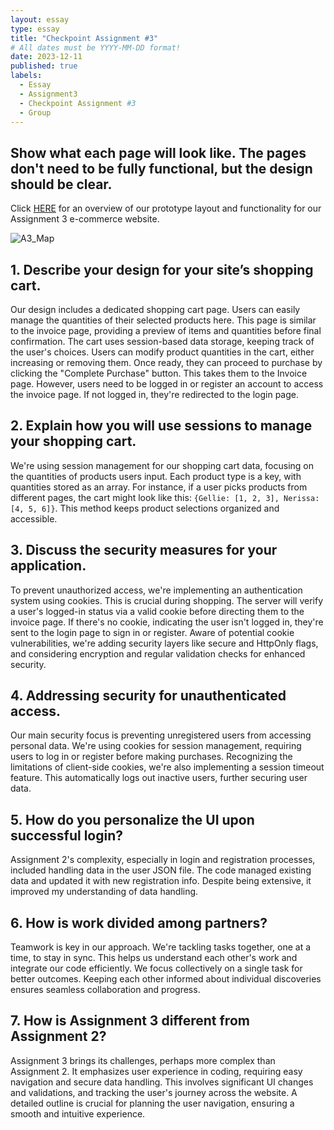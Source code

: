 ```yaml
---
layout: essay
type: essay
title: "Checkpoint Assignment #3"
# All dates must be YYYY-MM-DD format!
date: 2023-12-11
published: true
labels:
  - Essay
  - Assignment3
  - Checkpoint Assignment #3
  - Group
---
```


## Show what each page will look like. The pages don't need to be fully functional, but the design should be clear.

Click [HERE](https://youtu.be/9NNLx-wkQy0) for an overview of our prototype layout and functionality for our Assignment 3 e-commerce website.

![A3_Map](../img/A3_map.png)

## 1. Describe your design for your site’s shopping cart.

Our design includes a dedicated shopping cart page. Users can easily manage the quantities of their selected products here. This page is similar to the invoice page, providing a preview of items and quantities before final confirmation. The cart uses session-based data storage, keeping track of the user's choices. Users can modify product quantities in the cart, either increasing or removing them. Once ready, they can proceed to purchase by clicking the "Complete Purchase" button. This takes them to the Invoice page. However, users need to be logged in or register an account to access the invoice page. If not logged in, they're redirected to the login page.

## 2. Explain how you will use sessions to manage your shopping cart.

We're using session management for our shopping cart data, focusing on the quantities of products users input. Each product type is a key, with quantities stored as an array. For instance, if a user picks products from different pages, the cart might look like this: `{Gellie: [1, 2, 3], Nerissa: [4, 5, 6]}`. This method keeps product selections organized and accessible.

## 3. Discuss the security measures for your application.

To prevent unauthorized access, we're implementing an authentication system using cookies. This is crucial during shopping. The server will verify a user's logged-in status via a valid cookie before directing them to the invoice page. If there's no cookie, indicating the user isn't logged in, they're sent to the login page to sign in or register. Aware of potential cookie vulnerabilities, we're adding security layers like secure and HttpOnly flags, and considering encryption and regular validation checks for enhanced security.

## 4. Addressing security for unauthenticated access.

Our main security focus is preventing unregistered users from accessing personal data. We're using cookies for session management, requiring users to log in or register before making purchases. Recognizing the limitations of client-side cookies, we're also implementing a session timeout feature. This automatically logs out inactive users, further securing user data.

## 5. How do you personalize the UI upon successful login?

Assignment 2's complexity, especially in login and registration processes, included handling data in the user JSON file. The code managed existing data and updated it with new registration info. Despite being extensive, it improved my understanding of data handling.

## 6. How is work divided among partners?

Teamwork is key in our approach. We're tackling tasks together, one at a time, to stay in sync. This helps us understand each other's work and integrate our code efficiently. We focus collectively on a single task for better outcomes. Keeping each other informed about individual discoveries ensures seamless collaboration and progress.

## 7. How is Assignment 3 different from Assignment 2?

Assignment 3 brings its challenges, perhaps more complex than Assignment 2. It emphasizes user experience in coding, requiring easy navigation and secure data handling. This involves significant UI changes and validations, and tracking the user's journey across the website. A detailed outline is crucial for planning the user navigation, ensuring a smooth and intuitive experience.
